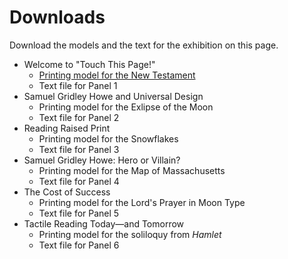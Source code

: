# Downloads

Download the models and the text for the exhibition on this page.

- Welcome to "Touch This Page!"
    - [Printing model for the New Testament]("/img/NewTestament.zip")
    - Text file for Panel 1 
-  Samuel Gridley Howe and Universal Design
    - Printing model for the Exlipse of the Moon
    - Text file for Panel 2 
- Reading Raised Print
    - Printing model for the Snowflakes
    - Text file for Panel 3 
- Samuel Gridley Howe: Hero or Villain?
    - Printing model for the Map of Massachusetts
    - Text file for Panel 4 
- The Cost of Success
    - Printing model for the Lord's Prayer in Moon Type
    - Text file for Panel 5 
- Tactile Reading Today—and Tomorrow
    - Printing model for the soliloquy from *Hamlet*
    - Text file for Panel 6 